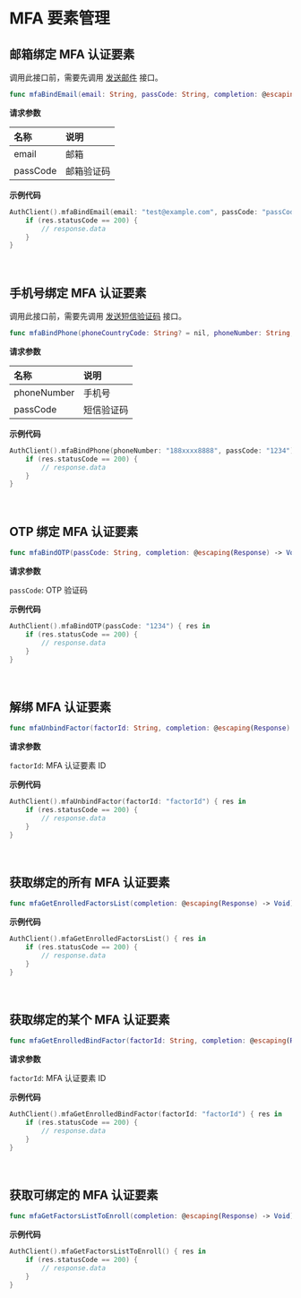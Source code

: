 # MFA 要素管理

<LastUpdated/>

## 邮箱绑定 MFA 认证要素

调用此接口前，需要先调用 [发送邮件](./message.md##-发送邮件) 接口。

```swift
func mfaBindEmail(email: String, passCode: String, completion: @escaping(Response) -> Void)
```

**请求参数**

| 名称  | 说明 |
| :---- | :---- |
| email | 邮箱 |
| passCode | 邮箱验证码 |

**示例代码**

```swift
AuthClient().mfaBindEmail(email: "test@example.com", passCode: "passCode") { res in
    if (res.statusCode == 200) {
        // response.data
    }
}
```

<br>

## 手机号绑定 MFA 认证要素

调用此接口前，需要先调用 [发送短信验证码](./message.md##-发送短信) 接口。

```swift
func mfaBindPhone(phoneCountryCode: String? = nil, phoneNumber: String, passCode: String, completion: @escaping(Response) -> Void)
```

**请求参数**

| 名称  | 说明 |
| :---- | :---- |
| phoneNumber | 手机号 |
| passCode | 短信验证码 |

**示例代码**

```swift
AuthClient().mfaBindPhone(phoneNumber: "188xxxx8888", passCode: "1234") { res in
    if (res.statusCode == 200) {
        // response.data
    }
}
```

<br>

## OTP 绑定 MFA 认证要素

```swift
func mfaBindOTP(passCode: String, completion: @escaping(Response) -> Void)
```

**请求参数**

`passCode`: OTP 验证码

**示例代码**

```swift
AuthClient().mfaBindOTP(passCode: "1234") { res in
    if (res.statusCode == 200) {
        // response.data
    }
}
```

<br>


## 解绑 MFA 认证要素

```swift
func mfaUnbindFactor(factorId: String, completion: @escaping(Response) -> Void)
```

**请求参数**

`factorId`: MFA 认证要素 ID

**示例代码**

```swift
AuthClient().mfaUnbindFactor(factorId: "factorId") { res in
    if (res.statusCode == 200) {
        // response.data
    }
}
```

<br>

## 获取绑定的所有 MFA 认证要素

```swift
func mfaGetEnrolledFactorsList(completion: @escaping(Response) -> Void)
```

**示例代码**

```swift
AuthClient().mfaGetEnrolledFactorsList() { res in
    if (res.statusCode == 200) {
        // response.data
    }
}
```

<br>

## 获取绑定的某个 MFA 认证要素

```swift
func mfaGetEnrolledBindFactor(factorId: String, completion: @escaping(Response) -> Void)
```

**请求参数**

`factorId`: MFA 认证要素 ID

**示例代码**

```swift
AuthClient().mfaGetEnrolledBindFactor(factorId: "factorId") { res in
    if (res.statusCode == 200) {
        // response.data
    }
}
```

<br>

## 获取可绑定的 MFA 认证要素

```swift
func mfaGetFactorsListToEnroll(completion: @escaping(Response) -> Void)
```

**示例代码**

```swift
AuthClient().mfaGetFactorsListToEnroll() { res in
    if (res.statusCode == 200) {
        // response.data
    }
}
```

<br>
